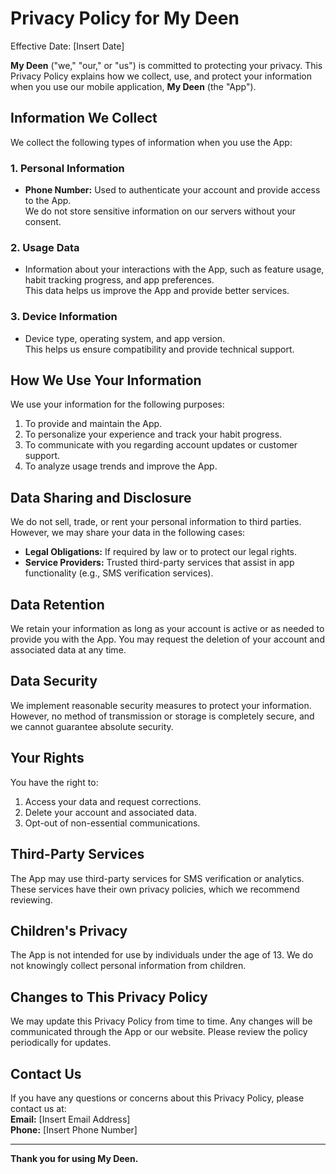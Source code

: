# Privacy Policy for My Deen

Effective Date: [Insert Date]

**My Deen** ("we," "our," or "us") is committed to protecting your privacy. This Privacy Policy explains how we collect, use, and protect your information when you use our mobile application, **My Deen** (the "App").

## Information We Collect

We collect the following types of information when you use the App:

### 1. **Personal Information**
- **Phone Number:** Used to authenticate your account and provide access to the App.  
  We do not store sensitive information on our servers without your consent.

### 2. **Usage Data**
- Information about your interactions with the App, such as feature usage, habit tracking progress, and app preferences.  
  This data helps us improve the App and provide better services.

### 3. **Device Information**
- Device type, operating system, and app version.  
  This helps us ensure compatibility and provide technical support.

## How We Use Your Information

We use your information for the following purposes:
1. To provide and maintain the App.
2. To personalize your experience and track your habit progress.
3. To communicate with you regarding account updates or customer support.
4. To analyze usage trends and improve the App.

## Data Sharing and Disclosure

We do not sell, trade, or rent your personal information to third parties.  
However, we may share your data in the following cases:
- **Legal Obligations:** If required by law or to protect our legal rights.
- **Service Providers:** Trusted third-party services that assist in app functionality (e.g., SMS verification services).

## Data Retention

We retain your information as long as your account is active or as needed to provide you with the App. You may request the deletion of your account and associated data at any time.

## Data Security

We implement reasonable security measures to protect your information.  
However, no method of transmission or storage is completely secure, and we cannot guarantee absolute security.

## Your Rights

You have the right to:
1. Access your data and request corrections.
2. Delete your account and associated data.
3. Opt-out of non-essential communications.

## Third-Party Services

The App may use third-party services for SMS verification or analytics. These services have their own privacy policies, which we recommend reviewing.

## Children's Privacy

The App is not intended for use by individuals under the age of 13. We do not knowingly collect personal information from children.

## Changes to This Privacy Policy

We may update this Privacy Policy from time to time. Any changes will be communicated through the App or our website. Please review the policy periodically for updates.

## Contact Us

If you have any questions or concerns about this Privacy Policy, please contact us at:  
**Email:** [Insert Email Address]  
**Phone:** [Insert Phone Number]  

---

**Thank you for using My Deen.**
